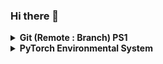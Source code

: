 ### Hi there 👋

<!--
**vvcjw/vvcjw** is a ✨ _special_ ✨ repository because its `README.md` (this file) appears on your GitHub profile.

Here are some ideas to get you started:

- 🔭 I’m currently working on ...
- 🌱 I’m currently learning ...
- 👯 I’m looking to collaborate on ...
- 🤔 I’m looking for help with ...
- 💬 Ask me about ...
- 📫 How to reach me: ...
- 😄 Pronouns: ...
- ⚡ Fun fact: ...
-->

<details>
    <summary><b> Git (Remote : Branch) PS1</b></summary>
    <p>
        Prompt Scripts PS1 (<a href='https://github.com/vvcjw/vvcjw/blob/master/prompt_git.sh'>prompt_git.sh</a>)
    </p>
<pre>
(remote/repository:branch) user@hostname $
</pre>
</details>


<details>
    <summary><b> PyTorch Environmental System</b></summary>
    <p>
        Collect enviroment with pytorch(<a href='https://raw.githubusercontent.com/pytorch/pytorch/master/torch/utils/collect_env.py'>collect_env.py</a>)
    </p>
<pre>
python -c "$(curl -fsSL https://raw.githubusercontent.com/pytorch/pytorch/master/torch/utils/collect_env.py)"
</pre>
<pre>
Collecting environment information...
PyTorch version: N/A
Is debug build: N/A
CUDA used to build PyTorch: N/A
ROCM used to build PyTorch: N/A

OS: Ubuntu 22.04.1 LTS (x86_64)
GCC version: (Ubuntu 11.3.0-1ubuntu1~22.04) 11.3.0
Clang version: Could not collect
CMake version: Could not collect
Libc version: glibc-2.35

Python version: 3.10.6 (main, Nov 19 2022, 22:26:14) [GCC 11.3.0] (64-bit runtime)
Python platform: Linux-5.15.79.1-microsoft-standard-WSL2-x86_64-with-glibc2.35
Is CUDA available: N/A
CUDA runtime version: Could not collect
CUDA_MODULE_LOADING set to: N/A
GPU models and configuration: GPU 0: NVIDIA GeForce MX150
Nvidia driver version: 512.72
cuDNN version: Could not collect
HIP runtime version: N/A
MIOpen runtime version: N/A
Is XNNPACK available: N/A

Versions of relevant libraries:
[pip3] No relevant packages
[conda] Could not collect
</pre>
</details>
